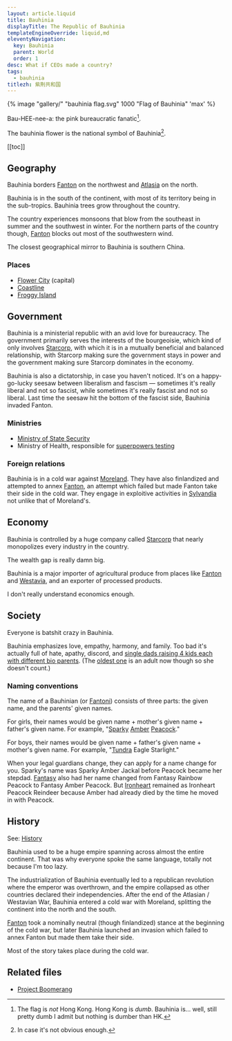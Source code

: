 ```yaml
---
layout: article.liquid
title: Bauhinia
displayTitle: The Republic of Bauhinia
templateEngineOverride: liquid,md
eleventyNavigation:
  key: Bauhinia
  parent: World
  order: 1
desc: What if CEOs made a country?
tags:
  - bauhinia
titlezh: 紫荆共和国
---
```


{% image "gallery/" "bauhinia flag.svg" 1000 "Flag of Bauhinia" 'max' %}

Bau-HEE-nee-a: the pink bureaucratic fanatic[^1].

The bauhinia flower is the national symbol of Bauhinia[^2].

[[toc]]

## Geography

Bauhinia borders [Fanton](/world/fanton/) on the northwest and [Atlasia](/world/atlasia/) on the north.

Bauhinia is in the south of the continent, with most of its territory being in the sub-tropics. Bauhinia trees grow throughout the country.

The country experiences monsoons that blow from the southeast in summer and the southwest in winter. For the northern parts of the country though, [Fanton](/world/fanton/) blocks out most of the southwestern wind.

The closest geographical mirror to Bauhinia is southern China.

### Places

- [Flower City](/world/bauhinia/flower-city/) (capital)
- [Coastline](/world/bauhinia/coastline/)
- [Froggy Island](/world/bauhinia/froggy-island/)

## Government

Bauhinia is a ministerial republic with an avid love for bureaucracy. The government primarily serves the interests of the bourgeoisie, which kind of only involves [Starcorp](/world/bauhinia/starcorp/), with which it is in a mutually beneficial and balanced relationship, with Starcorp making sure the government stays in power and the government making sure Starcorp dominates in the economy.

Bauhinia is also a dictatorship, in case you haven't noticed. It's on a happy-go-lucky seesaw between liberalism and fascism — sometimes it's really liberal and not so fascist, while sometimes it's really fascist and not so liberal. Last time the seesaw hit the bottom of the fascist side, Bauhinia invaded Fanton.

### Ministries

- [Ministry of State Security](/world/bauhinia/mss/)
- Ministry of Health, responsible for [superpowers testing](/world/bauhinia/superpowers/)

### Foreign relations

Bauhinia is in a cold war against [Moreland](/world/moreland/). They have also finlandized and attempted to annex [Fanton](/world/fanton/), an attempt which failed but made Fanton take their side in the cold war. They engage in exploitive activities in [Sylvandia](/world/sylvandia/) not unlike that of Moreland's.

## Economy

Bauhinia is controlled by a huge company called [Starcorp](starcorp/) that nearly monopolizes every industry in the country.

The wealth gap is really damn big.

Bauhinia is a major importer of agricultural produce from places like [Fanton](/world/fanton/) and [Westavia](/world/westavia/), and an exporter of processed products.

I don't really understand economics enough.

## Society

Everyone is batshit crazy in Bauhinia.

Bauhinia emphasizes love, empathy, harmony, and family. Too bad it's actually full of hate, apathy, discord, and [single dads raising 4 kids each with different bio parents](/characters/peacock/). (The [oldest one](/characters/fantasy/) is an adult now though so she doesn't count.)

### Naming conventions

The name of a Bauhinian (or [Fantoni](/world/fanton/)) consists of three parts: the given name, and the parents' given names.

For girls, their names would be given name + mother's given name + father's given name. For example, "[Sparky](/characters/sparky/) [Amber](/characters/amber/) [Peacock](/characters/peacock/)."

For boys, their names would be given name + father's given name + mother's given name. For example, "[Tundra](/characters/tundra/) Eagle Starlight."

When your legal guardians change, they can apply for a name change for you. Sparky's name was Sparky Amber Jackal before Peacock became her stepdad. [Fantasy](/characters/fantasy/) also had her name changed from Fantasy Rainbow Peacock to Fantasy Amber Peacock. But [Ironheart](/characters/ironheart/) remained as Ironheart Peacock Reindeer because Amber had already died by the time he moved in with Peacock.

## History

See: [History](/world/history/)

Bauhinia used to be a huge empire spanning across almost the entire continent. That was why everyone spoke the same language, totally not because I'm too lazy.

The industrialization of Bauhinia eventually led to a republican revolution where the emperor was overthrown, and the empire collapsed as other countries declared their independencies. After the end of the Atlasian / Westavian War, Bauhinia entered a cold war with Moreland, splitting the continent into the north and the south.

[Fanton](/world/fanton/) took a nominally neutral (though finlandized) stance at the beginning of the cold war, but later Bauhinia launched an invasion which failed to annex Fanton but made them take their side.

Most of the story takes place during the cold war.

## Related files

- [Project Boomerang](/world/bauhinia/project-boomerang/)

[^1]: The flag is *not* Hong Kong. Hong Kong is *dumb*. Bauhinia is… well, still pretty dumb I admit but nothing is dumber than HK.
[^2]: In case it's not obvious enough.
